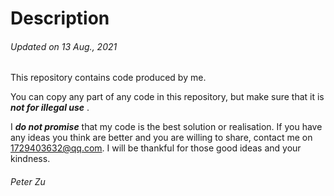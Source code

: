 # Description
###### Updated on 13 Aug., 2021
This repository contains code produced by me.  

You can copy any part of any code in this repository, but make sure that it is ***not for illegal use*** .  

I ***do not promise*** that my code is the best solution or realisation. If you have any ideas you think are better and you are willing to share, contact me on 1729403632@qq.com. I will be thankful for those good ideas and your kindness.
###### Peter Zu
